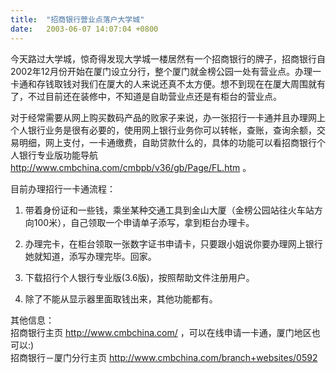 ```yaml
---
title:  "招商银行营业点落户大学城"
date:   2003-06-07 14:07:04 +0800
---
```


今天路过大学城，惊奇得发现大学城一楼居然有一个招商银行的牌子，招商银行自2002年12月份开始在厦门设立分行，整个厦门就金榜公园一处有营业点。办理一卡通和存钱取钱对我们在厦大的人来说还真不太方便。想不到现在在厦大周围就有了，不过目前还在装修中，不知道是自助营业点还是有柜台的营业点。  

对于经常需要从网上购买数码产品的败家子来说，办一张招行一卡通并且办理网上个人银行业务是很有必要的，使用网上银行业务你可以转帐，查账，查询余额，交易明细，网上支付，一卡通缴费，自助贷款什么的，具体的功能可以看招商银行个人银行专业版功能导航 http://www.cmbchina.com/cmbpb/v36/gb/Page/FL.htm 。  

目前办理招行一卡通流程：

  1. 带着身份证和一些钱，乘坐某种交通工具到金山大厦（金榜公园站往火车站方向100米），自己领取一个申请单子添写，拿到柜台办理卡。

  2. 办理完卡，在柜台领取一张数字证书申请卡，只要跟小姐说你要办理网上银行她就知道，添写办理完毕。回家。

  3. 下载招行个人银行专业版(3.6版)，按照帮助文件注册用户。

  4. 除了不能从显示器里面取钱出来，其他功能都有。

其他信息：  
招商银行主页 http://www.cmbchina.com/ ，可以在线申请一卡通，厦门地区也可以:)  
招商银行－厦门分行主页 http://www.cmbchina.com/branch+websites/0592   

